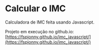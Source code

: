 # Calcular o IMC
Calculadora de IMC feita usando Javascript.

Projeto em execução no github.io: [https://fspjonny.github.io/imc_javascript/](https://fspjonny.github.io/imc_javascript/)
